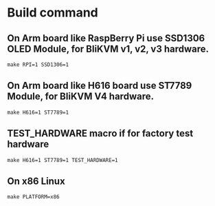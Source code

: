 # Build command

## On Arm board like RaspBerry Pi use SSD1306 OLED Module, for BliKVM v1, v2, v3 hardware.
```
make RPI=1 SSD1306=1 
```

## On Arm board like H616 board use ST7789 Module, for BliKVM V4 hardware.
```
make H616=1 ST7789=1 
```
## TEST_HARDWARE macro if for factory test hardware
```
make H616=1 ST7789=1 TEST_HARDWARE=1
```

## On x86 Linux
```
make PLATFORM=x86
```
